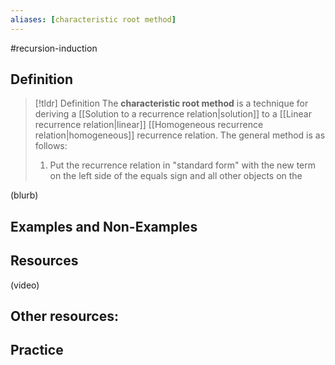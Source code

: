 ```yaml
---
aliases: [characteristic root method]
--- 
```


#recursion-induction 

## Definition 

> [!tldr] Definition
> The **characteristic root method** is a technique for deriving a [[Solution to a recurrence relation|solution]] to a [[Linear recurrence relation|linear]] [[Homogeneous recurrence relation|homogeneous]] recurrence relation. The general method is as follows: 
> 1. Put the recurrence relation in "standard form" with the new term on the left side of the equals sign and all other objects on the 

(blurb)

## Examples and Non-Examples

## Resources 

(video)

Other resources: 
- 

## Practice 
